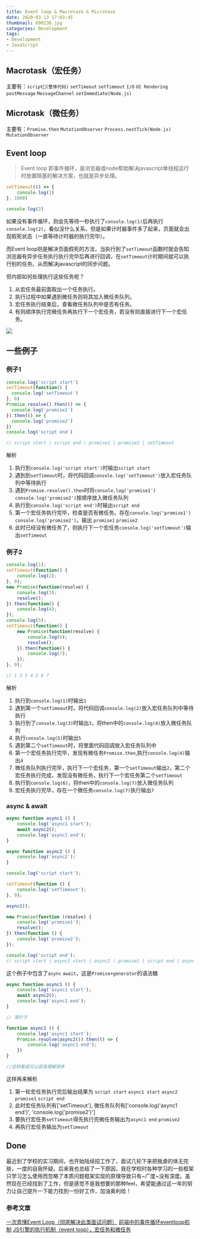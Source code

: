 ```yaml
---
title: Event loop & Macrotask & Microtask
date: 2020-03-13 17:03:45
thumbnail: 690236.jpg
categories: Development
tags:
- Development
- JavaScript
---
```


## Macrotask（宏任务）

主要有：`script(整体代码)` `setTimeout` `setTimeout` `I/O` `UI Rendering` `postMessage` `MessageChannel` `setImmediate(Node.js)`

## Microtask（微任务）

主要有：`Promise.then` `MutationObserver` `Process.nextTick(Node.js)` `MutationObserver`

## Event loop

> Event loop 即事件循环，是浏览器或node帮助解决javascript单线程运行时放置阻塞的解决方案，也就是异步处理。

```javascript
setTimeout(() => {
    console.log(1)
}, 1000)

console.log(2)
```

如果没有事件循环，则会先等待一秒执行了`console.log(1)`后再执行`console.log(2)`，看似没什么关系，但是如果计时器事件多了起来，页面就会出现假死状态（一直等待计时器的执行完毕）。

而Event loop则是解决页面假死的方法，当执行到了`setTimeout`函数时就会告知浏览器有异步任务执行执行完毕后再进行回调，在`setTimeout`计时期间就可以执行别的任务。从而解决javascript的同步问题。

但内部如何处理执行这些任务呢？

1. 从宏任务最前面取出一个任务执行。
2. 执行过程中如果遇到微任务则将其加入微任务队列。
3. 宏任务执行结束后，查看微任务队列中是否有任务。
4. 有则顺序执行完微任务再执行下一个宏任务，若没有则直接进行下一个宏任务。

![](16b2a9d6f846e48e.png)

## 一些例子

### 例子1

```javascript
console.log('script start')    
setTimeout(function() {    
  console.log('setTimeout')    
}, 0)    
Promise.resolve().then(() => {    
  console.log('promise1')    
}).then(() => {    
  console.log('promise2')    
})    
console.log('script end')   

// script start | script end | promise1 | promise2 | setTimeout
```

解析

1. 执行到`console.log('script start')`时输出`script start` 
2. 遇到到`setTimeout`时，将代码回调`console.log('setTimeout')`放入宏任务队列中等待执行
3. 遇到`Promise.resolve().then`时将`console.log('promise1')` `console.log('promise2')`按顺序放入微任务队列
4. 执行到`console.log('script end')`时输出`script end`
5. 第一个宏任务执行完毕，检查是否有微任务。存在`console.log('promise1')` `console.log('promise2')`。输出 `promise1` `promise2`
6. 此时已经没有微任务了，则执行下一个宏任务`console.log('setTimeout')`输出`setTimeout`

### 例子2

```javascript
console.log(1);
setTimeout(function() {
    console.log(2);
}, 0);
new Promise(function(resolve) {
    console.log(3);
    resolve();
}).then(function() {
    console.log(4);
});
console.log(5);
setTimeout(function() {
    new Promise(function(resolve) {
        console.log(6);
        resolve();
    }).then(function() {
        console.log(7);
    });
}, 0);

// 1 3 5 4 2 6 7
```

解析

1. 执行到`console.log(1)`时输出`1`
2. 遇到第一个`setTimeout`时，将代码回调`console.log(2)`放入宏任务队列中等待执行
3. 执行到了`console.log(3)`时输出`3`，将then中的`console.log(4)`放入微任务队列
4. 执行`console.log(5)`时输出`5`
5. 遇到第二个`setTimeout`时，将里面代码回调放入宏任务队列中
6. 第一个宏任务执行完毕，发现有微任务`Promise.then`,执行`console.log(4)`输出`4`
7. 微任务队列执行完毕，执行下一个宏任务，第一个`setTimeout`输出`2`，第二个宏任务执行完成，发现没有微任务，执行下一个宏任务第二个`setTimeout`
8. 执行到`console.log(6)`，将then中的`console.log(7)`放入微任务队列
9. 宏任务执行完毕，存在一个微任务`console.log(7)`执行输出`7`

### async & await

```javascript
async function async1 () {
    console.log('async1 start');
    await async2();
    console.log('async1 end');
}

async function async2 () {
    console.log('async2');
}

console.log('script start');

setTimeout(function () {
    console.log('setTimeout');
}, 0);

async1();

new Promise(function (resolve) {
    console.log('promise1');
    resolve();
}).then(function () {
    console.log('promise2');
});

console.log('script end');
// script start | async1 start | async2 | promise1 | script end | async1 end | promise2 | setTimeout
```

这个例子中包含了`async` `await`，这是`Promise+generator`的语法糖

```javascript
async function async1 () {
    console.log('async1 start');
    await async2();
    console.log('async1 end');
}

// 等价于

function async1 () {
    console.log('async1 start');
    Promise.resolve(async2()).then(() => {
        console.log('async1 end');
    })
}

//这样看就可以容易理解很多
```

这样再来解析

1. 第一轮宏任务执行完后输出结果为 `script start` `async1 start` `async2` `promise1` `script end`
2. 此时宏任务队列有['setTimeout'], 微任务队列有['console.log('async1 end')', 'console.log('promise2')']
3. 要执行宏任务`setTimeout`得先执行完微任务输出为`async1 end` `promise2`
4. 再执行宏任务输出为`setTimeout`

## Done

最近到了学校的实习期间，也开始陆续招工作了，面试几轮下来把我虐的体无完肤，一度的自我怀疑。后来我也总结了一下原因，我在学校时各种学习的一些框架只学习怎么使用而忽略了本质问题框架实现的原理导致只有~广度~没有深度。虽然现在已经找到了工作，但是感觉不是我想要的那种feel，希望能通过这一年的努力让自己提升一下能力找到一份好工作，加油奥利给！

### 参考文章

[一次弄懂Event Loop（彻底解决此类面试问题）](https://juejin.im/post/5c3d8956e51d4511dc72c200?utm_source=gold_browser_extension)
[前端中的事件循环eventloop机制](https://juejin.im/post/5e0adffbe51d4541013f0bf4)
[JS引擎的执行机制（event loop），宏任务和微任务](https://juejin.im/post/5cf879846fb9a07ee27b0584)